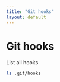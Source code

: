 ```yaml
---
title: "Git hooks"
layout: default
---
```

# Git hooks

List all hooks
```bash
ls .git/hooks
```